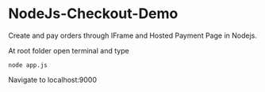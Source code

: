 # NodeJs-Checkout-Demo
Create and pay orders through IFrame and Hosted Payment Page in Nodejs.

At root folder open terminal and type

    node app.js

Navigate to localhost:9000
